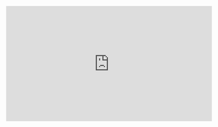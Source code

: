 
<iframe width="560" height="315" src="http://www.youtube.com/embed/QG8SlJfkQ0k" frameborder="0" allowfullscreen></iframe>
